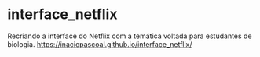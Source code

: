 # interface_netflix
Recriando a interface do Netflix com a temática voltada para estudantes de biologia.
https://inaciopascoal.github.io/interface_netflix/
